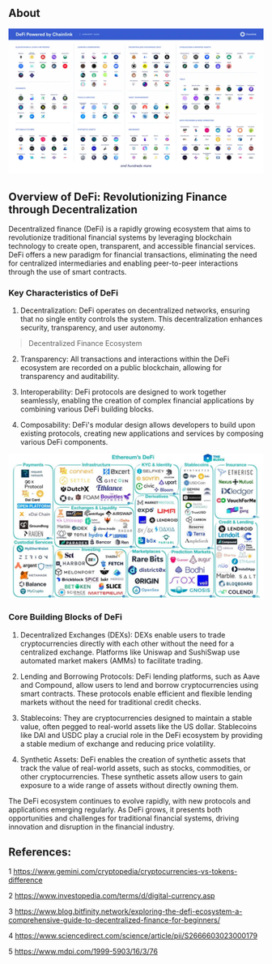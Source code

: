 ## About

![images](2.webp)

## Overview of DeFi: Revolutionizing Finance through Decentralization

Decentralized finance (DeFi) is a rapidly growing ecosystem that aims to revolutionize traditional financial systems by leveraging blockchain technology to create open, transparent, and accessible financial services. DeFi offers a new paradigm for financial transactions, eliminating the need for centralized intermediaries and enabling peer-to-peer interactions through the use of smart contracts.

### Key Characteristics of DeFi

1. Decentralization: DeFi operates on decentralized networks, ensuring that no single entity controls the system. This decentralization enhances security, transparency, and user autonomy.

> Decentralized Finance Ecosystem

2. Transparency: All transactions and interactions within the DeFi ecosystem are recorded on a public blockchain, allowing for transparency and auditability.

3. Interoperability: DeFi protocols are designed to work together seamlessly, enabling the creation of complex financial applications by combining various DeFi building blocks.

4. Composability: DeFi's modular design allows developers to build upon existing protocols, creating new applications and services by composing various DeFi components.

![images](3.jpg)


### Core Building Blocks of DeFi

1. Decentralized Exchanges (DEXs): DEXs enable users to trade cryptocurrencies directly with each other without the need for a centralized exchange. Platforms like Uniswap and SushiSwap use automated market makers (AMMs) to facilitate trading.

2. Lending and Borrowing Protocols: DeFi lending platforms, such as Aave and Compound, allow users to lend and borrow cryptocurrencies using smart contracts. These protocols enable efficient and flexible lending markets without the need for traditional credit checks.

3. Stablecoins: They are cryptocurrencies designed to maintain a stable value, often pegged to real-world assets like the US dollar. Stablecoins like DAI and USDC play a crucial role in the DeFi ecosystem by providing a stable medium of exchange and reducing price volatility.

4. Synthetic Assets: DeFi enables the creation of synthetic assets that track the value of real-world assets, such as stocks, commodities, or other cryptocurrencies. These synthetic assets allow users to gain exposure to a wide range of assets without directly owning them.

The DeFi ecosystem continues to evolve rapidly, with new protocols and applications emerging regularly. As DeFi grows, it presents both opportunities and challenges for traditional financial systems, driving innovation and disruption in the financial industry.

## References:

1 https://www.gemini.com/cryptopedia/cryptocurrencies-vs-tokens-difference

2 https://www.investopedia.com/terms/d/digital-currency.asp

3 https://www.blog.bitfinity.network/exploring-the-defi-ecosystem-a-comprehensive-guide-to-decentralized-finance-for-beginners/

4 https://www.sciencedirect.com/science/article/pii/S2666603023000179

5 https://www.mdpi.com/1999-5903/16/3/76